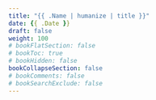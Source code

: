 ```yaml
---
title: "{{ .Name | humanize | title }}"
date: {{ .Date }}
draft: false
weight: 100
# bookFlatSection: false
# bookToc: true
# bookHidden: false
bookCollapseSection: false
# bookComments: false
# bookSearchExclude: false
---
```

